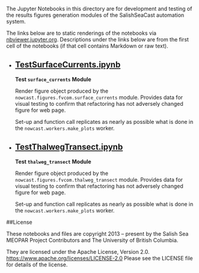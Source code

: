 The Jupyter Notebooks in this directory are for development and testing of
the results figures generation modules of the SalishSeaCast automation system.

The links below are to static renderings of the notebooks via
[nbviewer.jupyter.org](https://nbviewer.jupyter.org/).
Descriptions under the links below are from the first cell of the notebooks
(if that cell contains Markdown or raw text).

* ## [TestSurfaceCurrents.ipynb](https://nbviewer.jupyter.org/github/SalishSeaCast/SalishSeaNowcast/blob/main/research/TestSurfaceCurrents.ipynb)

    **Test `surface_currents` Module**

    Render figure object produced by the `nowcast.figures.fvcom.surface_currents` module.
    Provides data for visual testing to confirm that refactoring has not adversely changed figure for web page.

    Set-up and function call replicates as nearly as possible what is done in the `nowcast.workers.make_plots` worker.

* ## [TestThalwegTransect.ipynb](https://nbviewer.jupyter.org/github/SalishSeaCast/SalishSeaNowcast/blob/main/research/TestThalwegTransect.ipynb)

    **Test `thalweg_transect` Module**

    Render figure object produced by the `nowcast.figures.fvcom.thalweg_transect` module.
    Provides data for visual testing to confirm that refactoring has not adversely changed figure for web page.

    Set-up and function call replicates as nearly as possible what is done in the `nowcast.workers.make_plots` worker.


##License

These notebooks and files are copyright 2013 – present
by the Salish Sea MEOPAR Project Contributors
and The University of British Columbia.

They are licensed under the Apache License, Version 2.0.
https://www.apache.org/licenses/LICENSE-2.0
Please see the LICENSE file for details of the license.
